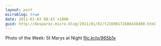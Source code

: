 ```yaml
---
layout: post
microblog: true
date: 2011-01-03 08:43 +1000
guid: http://desparoz.micro.blog/2011/01/02/t21698172686438400.html
---
```

Photo of the Week: St Marys at Night [flic.kr/p/96Sb1x](http://flic.kr/p/96Sb1x)
